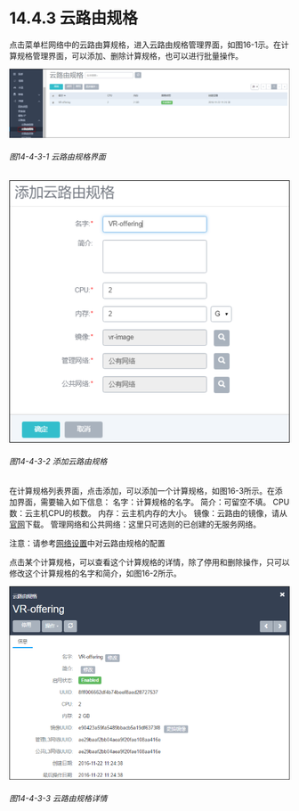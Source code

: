 # 14.4.3 云路由规格

点击菜单栏网络中的云路由算规格，进入云路由规格管理界面，如图16-1示。在计算规格管理界面，可以添加、删除计算规格，也可以进行批量操作。

![png](../images/14-4-3-1.png "图14-4-3-1 云路由规格界面")
###### 图14-4-3-1 云路由规格界面


![png](../images/14-4-3-2.png "图14-4-3-2 添加云路由规格")

###### 图14-4-3-2 添加云路由规格

在计算规格列表界面，点击添加，可以添加一个计算规格，如图16-3所示。在添加界面，需要输入如下信息：
名字：计算规格的名字。
简介：可留空不填。
CPU数：云主机CPU的核数。
内存：云主机内存的大小。
镜像：云路由的镜像，请从[官网](/www.mevoco.com)下载。
管理网络和公共网络：这里只可选则的已创建的无服务网络。

注意：请参考[网络设置](/Network/VR-network.md)中对云路由规格的配置

点击某个计算规格，可以查看这个计算规格的详情，除了停用和删除操作，只可以修改这个计算规格的名字和简介，如图16-2所示。


![png](../images/14-4-3-3.png "图14-4-3-3 云路由规格详情")

###### 图14-4-3-3 云路由规格详情
